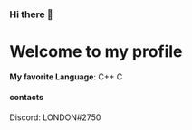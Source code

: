 ### Hi there 👋
# Welcome to my profile 

**My favorite Language**:
C++ C 


#### contacts
Discord: LONDON#2750
